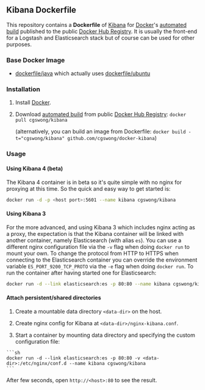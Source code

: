 ## Kibana Dockerfile

This repository contains a **Dockerfile** of [Kibana](http://www.elasticsearch.org/) for [Docker](https://www.docker.com/)'s [automated build](https://registry.hub.docker.com/u/cgswong/kibana/) published to the public [Docker Hub Registry](https://registry.hub.docker.com/).
It is usually the front-end for a Logstash and Elasticsearch stack but of course can be used for other purposes.


### Base Docker Image

* [dockerfile/java](http://dockerfile.github.io/#/java) which actually uses [dockerfile/ubuntu](http://dockerfile.github.io/#/ubuntu)


### Installation

1. Install [Docker](https://www.docker.com/).

2. Download [automated build](https://registry.hub.docker.com/u/cgswong/kibana/) from public [Docker Hub Registry](https://registry.hub.docker.com/): `docker pull cgswong/kibana`

   (alternatively, you can build an image from Dockerfile: `docker build -t="cgswong/kibana" github.com/cgswong/docker-kibana`)


### Usage
#### Using Kibana 4 (beta)
The Kibana 4 container is in beta so it's quite simple with no nginx for proxying at this time. So the quick and easy way to get started is:

```sh
docker run -d -p <host port>:5601 --name kibana cgswong/kibana
```

#### Using Kibana 3
For the more advanced, and using Kibana 3 which includes nginx acting as a proxy, the expectation is that the Kibana container will be linked with another container, namely Elasticsearch (with alias `es`). You can use a different nginx configuration file via the `-v` flag when doing `docker run` to mount your own. To change the protocol from HTTP to HTTPS when connecting to the Elasticsearch container you can override the environment variable `ES_PORT_9200_TCP_PROTO` via the `-e` flag when doing `docker run`. To run the container after having started one for Elasticsearch:

```sh
docker run -d --link elasticsearch:es -p 80:80 --name kibana cgswong/kibana
```

#### Attach persistent/shared directories

  1. Create a mountable data directory `<data-dir>` on the host.

  2. Create nginx config for Kibana at `<data-dir>/nginx-kibana.conf`.

  3. Start a container by mounting data directory and specifying the custom configuration file:

    ```sh
    docker run -d --link elasticsearch:es -p 80:80 -v <data-dir>:/etc/nginx/conf.d --name kibana cgswong/kibana
    ```

After few seconds, open `http://<host>:80` to see the result.

